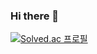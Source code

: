### Hi there 👋

[![Solved.ac
프로필](http://mazassumnida.wtf/api/v2/generate_badge?boj=wty8798)](https://solved.ac/wty8798)


<!--
**dnlxo/dnlxo** is a ✨ _special_ ✨ repository because its `README.md` (this file) appears on your GitHub profile.

Here are some ideas to get you started:

- 🔭 I’m currently working on ...
- 🌱 I’m currently learning ...
- 👯 I’m looking to collaborate on ...
- 🤔 I’m looking for help with ...
- 💬 Ask me about ...
- 📫 How to reach me: ...
- 😄 Pronouns: ...
- ⚡ Fun fact: ...
-->
